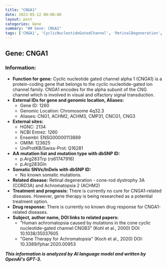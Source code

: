 ```yaml
---
title: "CNGA1"
date: 2023-05-12 00:00:00
layout: post
categories: Gene
summary: "## Gene: CNGA1"
tags: ['CNGA1', 'CyclicNucleotideGatedChannel', 'RetinalDegeneration', 'Achromatopsia', 'GeneTherapy', 'Mutation', 'SNV', 'DrugResponse']
---
```


## Gene: CNGA1
### Information:
- **Function for gene:** Cyclic nucleotide gated channel alpha 1 (CNGA1) is a protein-coding gene that belongs to the cyclic nucleotide-gated ion channel family. CNGA1 encodes for the alpha subunit of the CNG channel which is involved in visual and olfactory signal transduction.
- **External IDs for gene and genomic location, Aliases:**
    - Gene ID: 1260
    - Genomic Location: Chromosome 4q32.3
    - Aliases: CNG1, ACHM2, ACHM3, CMP31, CNCG1, CNG3
- **External sites:**
    - HGNC: 2134
    - NCBI Entrez: 1260
    - Ensembl: ENSG00000113889
    - OMIM: 123825
    - UniProtKB/Swiss-Prot: Q16281
- **AA mutation list and mutation type with dbSNP ID:**
    - p.Arg283Trp (rs61747916)
    - p.Arg283Gln
- **Somatic SNVs/InDels with dbSNP ID:**
    - No known somatic mutations.
- **Related disease:** Retinal degeneration - cone-rod dystrophy 3A (CORD3A) and Achromatopsia 2 (ACHM2)
- **Treatment and prognosis:** There is currently no cure for CNGA1-related diseases. However, gene therapy is being researched as a potential treatment option.
- **Drug response:** There is currently no known drug response for CNGA1-related diseases.
- **Subject, author name, DOI links to related papers:**
    - "Human achromatopsia caused by mutations in the cone cyclic nucleotide-gated channel CNGB3" (Kohl et al., 2000) DOI: 10.1038/35037605
    - "Gene Therapy for Achromatopsia" (Koch et al., 2020) DOI: 10.3389/fphar.2020.00953

**_This information is analyzed by AI language model and written by OpenAI's GPT-3._**